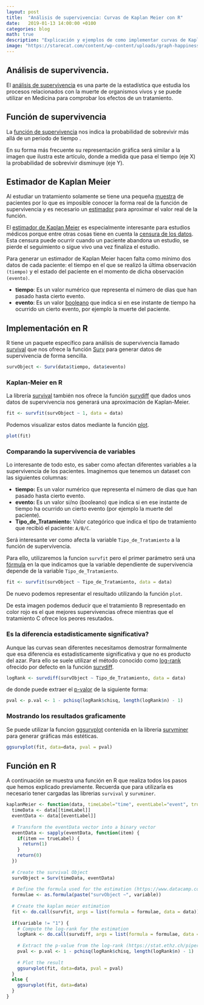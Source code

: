 ```yaml
---
layout: post
title:  "Análisis de supervivencia: Curvas de Kaplan Meier con R"
date:   2019-01-13 14:00:00 +0100
categories: blog
math: true
description: "Explicación y ejemplos de como implementar curvas de Kaplan Meier en R para el análisis de supervivencia."
image: "https://starecat.com/content/wp-content/uploads/graph-happiness-intelligence-the-simpsons-lisa.jpg"
---
```


<amp-img layout="responsive" src="https://starecat.com/content/wp-content/uploads/graph-happiness-intelligence-the-simpsons-lisa.jpg" width="324" height="243" alt="Imagen de los Simpsons con una gráfica"></amp-img>

## Análisis de supervivencia.

El [análisis de supervivencia](https://es.wikipedia.org/wiki/An%C3%A1lisis_de_la_supervivencia) es una parte de la estadística que estudia los procesos relacionados con la muerte de organismos vivos y se puede utilizar en Medicina para comprobar los efectos de un tratamiento.

## Función de supervivencia

La [función de supervivencia](https://es.wikipedia.org/wiki/Funci%C3%B3n_de_supervivencia) <amp-mathml layout="container" inline data-formula="$$ S $$"></amp-mathml> nos indica la probabilidad de sobrevivir más allá de un periodo de tiempo <amp-mathml layout="container" inline data-formula="`t`"></amp-mathml>.


<amp-mathml layout="container" data-formula="$$ S(t) = ProbabilidadSupervivencia $$]">
</amp-mathml>

En su forma más frecuente su representación gráfica será similar a la imagen que ilustra este artículo, donde a medida que pasa el tiempo (eje X) la probabilidad de sobrevivir disminuye (eje Y).


## Estimador de Kaplan Meier

Al estudiar un tratamiento solamente se tiene una pequeña [muestra](https://es.wikipedia.org/wiki/Muestra_estad%C3%ADstica) de pacientes por lo que es imposible conocer la forma real de la función de supervivencia y es necesario un [estimador](https://es.wikipedia.org/wiki/Estimador) para aproximar el valor real de la función.

El [estimador de Kaplan Meier](https://es.wikipedia.org/wiki/Estimador_de_Kaplan-Meier) es especialmente interesante para estudios médicos porque entre otras cosas tiene en cuenta la [censura de los datos](https://es.wikipedia.org/wiki/Censura_(estad%C3%ADstica)). Esta censura puede ocurrir cuando un paciente abandona un estudio, se pierde el seguimiento o sigue vivo una vez finaliza el estudio.

Para generar un estimador de Kaplan Meier hacen falta como mínimo dos datos de cada paciente: el tiempo en el que se realizó la última observación `(tiempo)` y el estado del paciente en el momento de dicha observación `(evento)`.

- **tiempo**: Es un valor numérico que representa el número de dias que han pasado hasta cierto evento.
- **evento**: Es un valor [booleano](https://es.wikipedia.org/wiki/Tipo_de_dato_l%C3%B3gico) que indica si en ese instante de tiempo ha ocurrido un cierto evento, por ejemplo la muerte del paciente.


## Implementación en R

R tiene un paquete específico para análisis de supervivencia llamado [survival](https://cran.r-project.org/web/packages/survival/index.html) que nos ofrece la función [Surv](https://www.rdocumentation.org/packages/survival/versions/2.11-4/topics/Surv) para generar datos de supervivencia de forma sencilla.

```R
survObject <- Surv(data$tiempo, data$evento)
```

### Kaplan-Meier en R

La librería [survival](https://cran.r-project.org/web/packages/survival/index.html) también nos ofrece la función [survdiff](https://stat.ethz.ch/R-manual/R-devel/library/survival/html/survdiff.html) que dados unos datos de supervivencia nos generará una aproximación de Kaplan-Meier.

```R
fit <- survfit(survObject ~ 1, data = data)
```

Podemos visualizar estos datos mediante la función [plot](https://www.rdocumentation.org/packages/graphics/versions/3.5.2/topics/plot).

```R
plot(fit)
```

### Comparando la supervivencia de variables

Lo interesante de todo esto, es saber como afectan diferentes variables a la supervivencia de los pacientes. Imaginemos que tenemos un dataset con las siguientes columnas:

- **tiempo:** Es un valor numérico que representa el número de dias que han pasado hasta cierto evento.
- **evento:** Es un valor si/no (booleano) que indica si en ese instante de tiempo ha ocurrido un cierto evento (por ejemplo la muerte del paciente).
- **Tipo_de_Tratamiento:** Valor categórico que indica el tipo de tratamiento que recibió el paciente: `A/B/C`.


Será interesante ver como afecta la variable  `Tipo_de_Tratamiento` a la función de supervivencia.


Para ello, utilizaremos la funcion `survfit` pero el primer parámetro será una [fórmula](https://www.datacamp.com/community/tutorials/r-formula-tutorial) en la que indicamos que la variable dependiente de supervivencia depende de la variable `Tipo_de_Tratamiento`.

```R
fit <- survfit(survObject ~ Tipo_de_Tratamiento, data = data)
```

De nuevo podemos representar el resultado utilizando la función `plot`.

<amp-img src="http://dwoll.de/rexrepos/content/assets/figure/rerSurvivalKM03.png" 
  layout="responsive"
  width="504"
  height="504"
  alt="Curva de kaplan meier comparando 3 tratamientos">
</amp-img>

De esta imagen podemos deducir que el tratamiento B representado en color rojo es el que mejores supervivencias ofrece mientras que el tratamiento C ofrece los peores resutados.

### Es la diferencia estadisticamente significativa?

Aunque las curvas sean diferentes necesitamos demostrar formalmente que esa diferencia es estadisticamente significativa y que no es producto del azar. Para ello se suele utilizar el método conocido como [log-rank](https://es.wikipedia.org/wiki/Prueba_de_Mantel%E2%80%93Cox) ofrecido por defecto en la función [survdiff](https://stat.ethz.ch/R-manual/R-devel/library/survival/html/survdiff.html).

```R
logRank <- survdiff(survObject ~ Tipo_de_Tratamiento, data = data)
```

de donde puede extraer el [p-valor](https://es.wikipedia.org/wiki/Valor_p) de la siguiente forma:

```R
pval <- p.val <- 1 - pchisq(logRank$chisq, length(logRank$n) - 1) 
```

### Mostrando los resultados graficamente
Se puede utilizar la funcion [ggsurvplot](https://www.rdocumentation.org/packages/survminer/versions/0.4.3/topics/ggsurvplot) contenida en la libreria [survminer](https://cran.r-project.org/web/packages/survminer/index.html) para generar gráficas más estéticas.

```R
ggsurvplot(fit, data=data, pval = pval)
```


<amp-img src="http://www.sthda.com/sthda/RDoc/figure/survminer/surminer-ggplot2-survival-plot-line-types-colors-2.png" 
  layout="responsive"
  width="774"
  height="573"
  alt="Curva de kaplan meier comparando supervivencia por sexos y mostrando el p valor.">
</amp-img>

## Función en R

A continuación se muestra una función en R que realiza todos los pasos que hemos explicado previamente. Recuerda que para utilizarla es necesario tener cargadas las librerias `survival` y `survminer`.

```R
kaplanMeier <- function(data, timeLabel="time", eventLabel="event", trueLabel="SI", falseLabel="NO", variable = "1") {
  timeData <- data[[timeLabel]]
  eventData <- data[[eventLabel]]
  
  # Transform the eventData vector into a binary vector
  eventData <- sapply(eventData, function(item) {
    if(item == trueLabel) {
      return(1)
    }
    return(0)
  })
  
  # Create the survival Object 
  survObject = Surv(timeData, eventData)
  
  # Define the formula used for the estimation (https://www.datacamp.com/community/tutorials/r-formula-tutorial)
  formulae <- as.formula(paste("survObject ~", variable))
  
  # Create the kaplan meier estimation 
  fit <- do.call(survfit, args = list(formula = formulae, data = data))
  
  if(variable != "1") {
    # Compute the log-rank for the estimation
    logRank <- do.call(survdiff, args = list(formula = formulae, data = data))
    
    # Extract the p-value from the log-rank (https://stat.ethz.ch/pipermail/r-help/2007-April/130676.html)
    pval <- p.val <- 1 - pchisq(logRank$chisq, length(logRank$n) - 1) 
    
    # Plot the result
    ggsurvplot(fit, data=data, pval = pval)
  }
  else {
    ggsurvplot(fit, data=data)
  }
}
```
